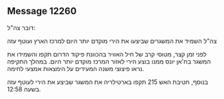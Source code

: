 ## Message 12260

דובר צה"ל:

צה"ל השמיד את המשגרים שביצעו את הירי מוקדם יותר היום למרכז הארץ ועוטף עזה

לפני זמן קצר, מטוסי קרב של חיל האוויר בהכוונת פיקוד הדרום תקפו והשמידו את המשגר בח'אן יונס ממנו בוצע הירי לאזור המרכז מוקדם יותר היום.
במהלך התקיפה נראו פיצוצי משנה המעידים על הימצאות אמצעי לחימה.

בנוסף, חטיבת האש 215 תקפו בארטילריה את המשגר שביצע את הירי לעוטף עזה בשעה 12:58.


